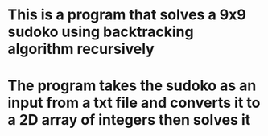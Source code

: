 # This is a program that solves a 9x9 sudoko using backtracking algorithm recursively
# The program takes the sudoko as an input from a txt file and converts it to a 2D array of integers then solves it
